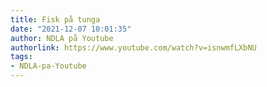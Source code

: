 ```yaml
---
title: Fisk på tunga
date: "2021-12-07 10:01:35"
author: NDLA på Youtube
authorlink: https://www.youtube.com/watch?v=isnwmfLXbNU
tags:
- NDLA-pa-Youtube
---
```

